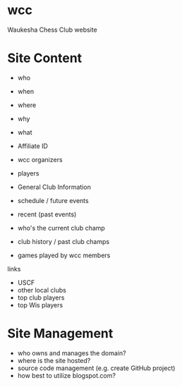# wcc
Waukesha Chess Club website

# Site Content

- who
- when
- where
- why
- what

- Affiliate ID
- wcc organizers
- players
- General Club Information
- schedule / future events
- recent (past events)
- who's the current club champ
- club history / past club champs
- games played by wcc members


links
- USCF
- other local clubs
- top club players
- top Wis players


# Site Management
- who owns and manages the domain?
- where is the site hosted?
- source code management (e.g. create GitHub project)
- how best to utilize blogspot.com?

